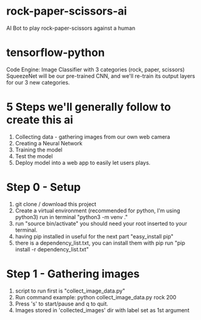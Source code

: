 # rock-paper-scissors-ai
AI Bot to play rock-paper-scissors against a human

# tensorflow-python
Code Engine: Image Classifier with 3 categories (rock, paper, scissors)
SqueezeNet will be our pre-trained CNN, and we'll re-train its output layers for our 3 new categories.

# 5 Steps we'll generally follow to create this ai
1. Collecting data - gathering images from our own web camera
2. Creating a Neural Network
3. Training the model
4. Test the model
5. Deploy model into a web app to easily let users plays.

# Step 0 - Setup
1. git clone / download this project
2. Create a virtual environment (recommended for python, I'm using python3) run in terminal "python3 -m venv ."
3. run "source bin/activate" you should need your root inserted to your terminal.
4. having pip installed in useful for the next part "easy_install pip"
5. there is a dependency_list.txt, you can install them with pip run "pip install -r dependency_list.txt"

# Step 1 - Gathering images
1. script to run first is "collect_image_data.py"
2. Run command example: python collect_image_data.py rock 200
3. Press 's' to start/pause and q to quit.
4. Images stored in 'collected_images' dir with label set as 1st argument
